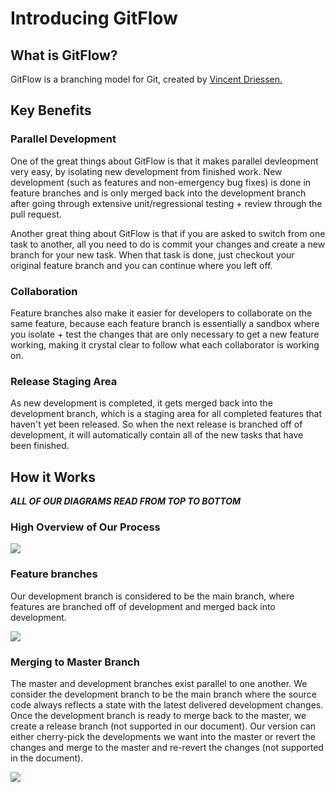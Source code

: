 # Introducing GitFlow

## What is GitFlow?

GitFlow is a branching model for Git, created by [Vincent Driessen.](https://nvie.com/posts/a-successful-git-branching-model/) 

## Key Benefits

### Parallel Development
One of the great things about GitFlow is that it makes parallel devleopment very easy, by isolating new development from finished work. New development (such as features and non-emergency bug fixes) is done in feature branches and is only merged back into the development branch after going through extensive unit/regressional testing + review through the pull request.

Another great thing about GitFlow is that if you are asked to switch from one task to another, all you need to do is commit your changes and create a new branch for your new task. When that task is done, just checkout your original feature branch and you can continue where you left off.

### Collaboration
Feature branches also make it easier for developers to collaborate on the same feature, because each feature branch is essentially a sandbox where you isolate + test the changes that are only necessary to get a new feature working, making it crystal clear to follow what each collaborator is working on. 

### Release Staging Area
As new development is completed, it gets merged back into the development branch, which is a staging area for all completed features that haven't yet been released. So when the next release is branched off of development, it will automatically contain all of the new tasks that have been finished.

## How it Works
***ALL OF OUR DIAGRAMS READ FROM TOP TO BOTTOM***

### High Overview of Our Process
[![](https://mermaid.ink/img/pako:eNqVksFunDAQhl_FmmrlC1oBC2vwbTcJuSS9tOoh4jKAw6Is9sqYtini3WtM0rBNFCVwsT_P_8_YMwOUqhLAYbUaGtkYTgZCj6q-ET_FkXJCK1H0NfUINQfRiokU2Il_4AfqBouj6OzJkEtiP1o3xp8Cv4RX6S67ot4LDxzPsn3m-0seOr6Lpn_JN0uey9Gb4LXG02HKR7UyaMSFatvG3GDhKja6F7a67qB-7TXK8uBqW9Cz8Hs8dtNBi42cw7_ifM1b7IzQdBzJuFrlMpfPmcn3PXcVls7ILQsnJZfTq6lTK-SMbfLyQfWGzGbn7FXwi92ndE-5M4Gm12L3yusN23dSn7vtP2zRCl2L_2Rv3GIOW4jBA8vs81d2CN0E5eAmKwdulxXqhxxs520c9kZ9e5QlcNdN6E-V7f5lg7XGFp5aCaJqjNK381S74fbghPJOqfZZaLfAB_gNfBuvWbIN44ilSRLEYerBI_BNtA7YliVBkFoUJ-HowR-n99dplPqMRSHbJCzcsHj8Cwu2CzQ?type=png)](https://mermaid.live/edit#pako:eNqVksFunDAQhl_FmmrlC1oBC2vwbTcJuSS9tOoh4jKAw6Is9sqYtini3WtM0rBNFCVwsT_P_8_YMwOUqhLAYbUaGtkYTgZCj6q-ET_FkXJCK1H0NfUINQfRiokU2Il_4AfqBouj6OzJkEtiP1o3xp8Cv4RX6S67ot4LDxzPsn3m-0seOr6Lpn_JN0uey9Gb4LXG02HKR7UyaMSFatvG3GDhKja6F7a67qB-7TXK8uBqW9Cz8Hs8dtNBi42cw7_ifM1b7IzQdBzJuFrlMpfPmcn3PXcVls7ILQsnJZfTq6lTK-SMbfLyQfWGzGbn7FXwi92ndE-5M4Gm12L3yusN23dSn7vtP2zRCl2L_2Rv3GIOW4jBA8vs81d2CN0E5eAmKwdulxXqhxxs520c9kZ9e5QlcNdN6E-V7f5lg7XGFp5aCaJqjNK381S74fbghPJOqfZZaLfAB_gNfBuvWbIN44ilSRLEYerBI_BNtA7YliVBkFoUJ-HowR-n99dplPqMRSHbJCzcsHj8Cwu2CzQ)

### Feature branches
Our development branch is considered to be the main branch, where features are branched off of development and merged back into development.

[![](https://mermaid.ink/img/pako:eNqtVE2PmzAQ_SsjVxEXNgqEhIRb0m0-pHS32mx7aOnBwCS4C5gak9004r_XhtBN1I2aQ7E48Dzz3vMM4wMJeYTEI53OgWVMenAAI-HbFe4wMTwwIgzKrWGCIWNMUSMBLfAP8IUKRoMEC7Vz8DNQj7FlsqcD381m01mvZ5ivuFXjE0evU9w-xf2sMjU4FzSPNa8huKQS3_M0ZXJFg9qZFCUqF0XMn6eCZmFcezhBz8KPeEpZ1kTf0eY0t_qgPE8xk0ZVQdXp1K5aeXiceo1NgLAmBBZ54BNdLEaTFrybjy3LJ21oUGvADKksBU7eZPi2XK8_f7hxLPs7aDdwv4FlUZToE5B06_kkL5PkRuDPEgv5yn1GEsY02yLEVES6kWrBjiYq4UL8hr2A3Oe8OIooaM7kogxgEkrGs0t5KQolI5BGe525z9GDxXK-WKn38Wj3AXcMn08IYgyfeCnhpMbX1DIX_AeGEuxL9Zxeo9A4bjtweowINm1frvPa7v0l_0Y7Lad_qZ2fHv5dXPgv1T07u7JLTK2hfv5ITXo9pj6px9cnWj-i4kkTVyqOlpKv91lImpEhZR6p0btldCtoSrwNTQqFYsQkFx-bq6O-QUyS0-wr52mbqD6JdyAvxBsOuu5oaA8cdzwaWQN7bJI98fpO13KH7siyxgoajOzKJL_q_F537Ix7ruvYbn_k2n13UP0GV-Nz_Q?type=png)](https://mermaid.live/edit#pako:eNqtVE2PmzAQ_SsjVxEXNgqEhIRb0m0-pHS32mx7aOnBwCS4C5gak9004r_XhtBN1I2aQ7E48Dzz3vMM4wMJeYTEI53OgWVMenAAI-HbFe4wMTwwIgzKrWGCIWNMUSMBLfAP8IUKRoMEC7Vz8DNQj7FlsqcD381m01mvZ5ivuFXjE0evU9w-xf2sMjU4FzSPNa8huKQS3_M0ZXJFg9qZFCUqF0XMn6eCZmFcezhBz8KPeEpZ1kTf0eY0t_qgPE8xk0ZVQdXp1K5aeXiceo1NgLAmBBZ54BNdLEaTFrybjy3LJ21oUGvADKksBU7eZPi2XK8_f7hxLPs7aDdwv4FlUZToE5B06_kkL5PkRuDPEgv5yn1GEsY02yLEVES6kWrBjiYq4UL8hr2A3Oe8OIooaM7kogxgEkrGs0t5KQolI5BGe525z9GDxXK-WKn38Wj3AXcMn08IYgyfeCnhpMbX1DIX_AeGEuxL9Zxeo9A4bjtweowINm1frvPa7v0l_0Y7Lad_qZ2fHv5dXPgv1T07u7JLTK2hfv5ITXo9pj6px9cnWj-i4kkTVyqOlpKv91lImpEhZR6p0btldCtoSrwNTQqFYsQkFx-bq6O-QUyS0-wr52mbqD6JdyAvxBsOuu5oaA8cdzwaWQN7bJI98fpO13KH7siyxgoajOzKJL_q_F537Ix7ruvYbn_k2n13UP0GV-Nz_Q)

### Merging to Master Branch
The master and development branches exist parallel to one another. We consider the development branch to be the main branch where the source code always reflects a state with the latest delivered development changes. Once the development branch is ready to merge back to the master, we create a release branch (not supported in our document). Our version can either cherry-pick the developments we want into the master or revert the changes and merge to the master and re-revert the changes (not supported in the document). 

[![](https://mermaid.ink/img/pako:eNqNVF1vmzAU_SuWp4gXGgEh4eMtWZM0UtpJS9eHjT04cEOsAEbGtKMR_33GlI2sWVIQDz7n3uNzL74-4pBFgH08GBxpRoWPjkhLWLyGZ0g0H2kRbMtY05Em9pBCg2xJAX-AJ8Ip2SZQSOYYZEg-WkyF0QR-subedDHX9L-4qfDFYrYwjD5uKXxqN28fH_0Ht_t4kNWSauAlJ_m-caJxJoiAzyxNqViTrapF8BKk72LPXmacZOFeue6hJ-E7khSgaymhWRv9QNr670khgGt1jerBIMi6bdHjzFcGQ6WCaOSjAD8BLyjLkDk0AnyJNt_ordoL3Tb9Z3kKmWiz9hAeWCneE3255g9SknTgw9Iz_9FdABElh-n73B-rzebb_MY2rZ-oKRV92aFVUZRwzncKPAbEgURVgJGocvDR3Wp5t5bfIxIk9gP8FZ4pvHTZH_KvBJFgUjkBeczOep9dFmytdXX2_UZo11V_zVRHnG7ZWj1XLerKRdekT-zNPmijPXI9Ex3NeXWT0_BwuX9Xmo_1pj_yoEfyHlBDHGA13AFuRCPCD41QLeNIKdimykLsq7HBZR7JMbulJOYkxW8zgyGigvH79mJR94uOc5J9ZyztEuUS-0f8C_uT8dBxJ9bYdjzXNceWp-MK-yN7aDoTxzVNT0Jj16p1_KryjaFne4bj2JYzch1r5Izr33Jmhpk?type=png)](https://mermaid.live/edit#pako:eNqNVF1vmzAU_SuWp4gXGgEh4eMtWZM0UtpJS9eHjT04cEOsAEbGtKMR_33GlI2sWVIQDz7n3uNzL74-4pBFgH08GBxpRoWPjkhLWLyGZ0g0H2kRbMtY05Em9pBCg2xJAX-AJ8Ip2SZQSOYYZEg-WkyF0QR-subedDHX9L-4qfDFYrYwjD5uKXxqN28fH_0Ht_t4kNWSauAlJ_m-caJxJoiAzyxNqViTrapF8BKk72LPXmacZOFeue6hJ-E7khSgaymhWRv9QNr670khgGt1jerBIMi6bdHjzFcGQ6WCaOSjAD8BLyjLkDk0AnyJNt_ordoL3Tb9Z3kKmWiz9hAeWCneE3255g9SknTgw9Iz_9FdABElh-n73B-rzebb_MY2rZ-oKRV92aFVUZRwzncKPAbEgURVgJGocvDR3Wp5t5bfIxIk9gP8FZ4pvHTZH_KvBJFgUjkBeczOep9dFmytdXX2_UZo11V_zVRHnG7ZWj1XLerKRdekT-zNPmijPXI9Ex3NeXWT0_BwuX9Xmo_1pj_yoEfyHlBDHGA13AFuRCPCD41QLeNIKdimykLsq7HBZR7JMbulJOYkxW8zgyGigvH79mJR94uOc5J9ZyztEuUS-0f8C_uT8dBxJ9bYdjzXNceWp-MK-yN7aDoTxzVNT0Jj16p1_KryjaFne4bj2JYzch1r5Izr33Jmhpk)
